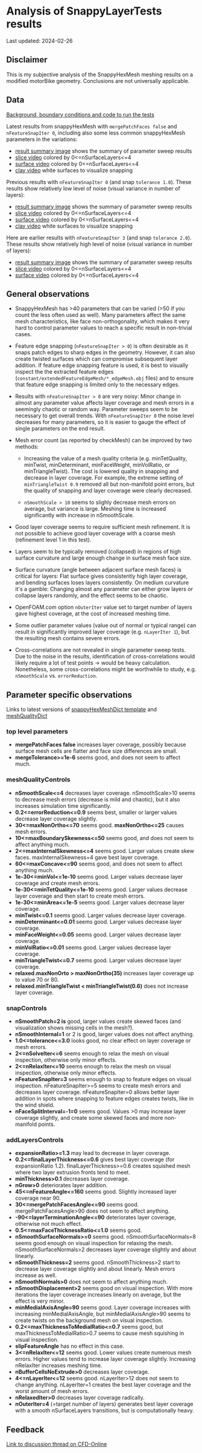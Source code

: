 # Analysis of SnappyLayerTests results

Last updated: 2024-02-26

## Disclaimer

This is my subjective analysis of the SnappyHexMesh meshing results on
a modified motorBike geometry. Conclusions are not universally
applicable.

## Data

[Background, boundary conditions and code to run the tests](./README.md)

Latest results from snappyHexMesh with `mergePatchFaces false` and
`nFeatureSnapIter 0`, including also some less common snappyHexMesh
parameters in the variations:

* [result summary image](http://tkeskita.kapsi.fi/OF/snappyLayerTests_results_run13.png) shows the summary of parameter sweep results
* [slice video](https://vimeo.com/916759473) colored by 0<=nSurfaceLayers<=4
* [surface video](https://vimeo.com/916759534) colored by 0<=nSurfaceLayers<=4
* [clay video](https://vimeo.com/916759617) white surfaces to visualize snapping

Previous results with `nFeatureSnapIter 0` (and
snap `tolerance 1.0`). These results show relatively low level of
noise (visual variance in number of layers):

* [result summary image](http://tkeskita.kapsi.fi/OF/snappyLayerTests_results_run8.png) shows the summary of parameter sweep results
* [slice video](https://vimeo.com/913973776) colored by 0<=nSurfaceLayers<=4
* [surface video](https://vimeo.com/913973744) colored by 0<=nSurfaceLayers<=4
* [clay video](https://vimeo.com/914195069) white surfaces to visualize snapping

Here are earlier results with `nFeatureSnapIter 3` (and snap
`tolerance 2.0`). These results show relatively high level of noise
(visual variance in number of layers):

* [result summary image](http://tkeskita.kapsi.fi/OF/snappyLayerTests_results_run6.png) shows the summary of parameter sweep results
* [slice video](https://vimeo.com/906686016) colored by 0<=nSurfaceLayers<=4
* [surface video](https://vimeo.com/906685981) colored by 0<=nSurfaceLayers<=4

## General observations

* SnappyHexMesh has >40 parameters that can be varied (>50 if you
  count the less often used as well). Many parameters affect the same
  mesh characteristics, like face non-orthogonality, which makes it
  very hard to control parameter values to reach a specific result in
  non-trivial cases.

* Feature edge snapping (`nFeatureSnapIter > 0`) is often desirable as
  it snaps patch edges to sharp edges in the geometry. However, it can
  also create twisted surfaces which can compromise subsequent layer
  addition. If feature edge snapping feature is used, it is best to
  visually inspect the the extracted feature edges
  (`constant/extendedFeatureEdgeMesh/*_edgeMesh.obj` files) and to
  ensure that feature edge snapping is limited only to the necessary
  edges.

* Results with `nFeatureSnapIter > 0` are very noisy: Minor change in
  almost any parameter value affects layer coverage and mesh errors in
  a seemingly chaotic or random way. Parameter sweeps seem to be
  necessary to get overall trends. With `nFeatureSnapIter 0` the noise
  level decreases for many parameters, so it is easier to gauge the
  effect of single parameters on the end result.

* Mesh error count (as reported by checkMesh) can be improved by two methods:

  * Increasing the value of a mesh quality criteria
    (e.g. minTetQuality, minTwist, minDeterminant, minFaceWeight,
    minVolRatio, or minTriangleTwist). The cost is lowered quality in
    snapping and decrease in layer coverage. For example, the extreme
    setting of `minTriangleTwist 0.9` removed all but non-manifold
    point errors, but the quality of snapping and layer coverage were
    clearly decreased.

  * `nSmoothScale > 10` seems to slighly decrease mesh errors on
    average, but variance is large. Meshing time is increased
    significantly with increase in nSmoothScale.

* Good layer coverage seems to require sufficient mesh refinement. It
  is not possible to achieve good layer coverage with a coarse mesh
  (refinement level 1 in this test).

* Layers seem to be typically removed (collapsed) in regions of high
  surface curvature and large enough change in surface mesh face size.

* Surface curvature (angle between adjacent surface mesh faces) is
  critical for layers: Flat surface gives consistently high layer
  coverage, and bending surfaces loses layers consistently. On medium
  curvature it's a gamble: Changing almost any parameter can either
  grow layers or collapse layers randomly, and the effect seems to be
  chaotic.

* OpenFOAM.com option `nOuterIter` value set to target number of
  layers gave highest coverage, at the cost of increased meshing time.

* Some outlier parameter values (value out of normal or typical range)
  can result in significantly improved layer coverage
  (e.g. `nLayerIter 1`), but the resulting mesh contains severe
  errors.

* Cross-correlations are not revealed in single parameter sweep
  tests. Due to the noise in the results, identification of
  cross-correlations would likely require a lot of test points ->
  would be heavy calculation.  Nonetheless, some cross-correlations
  might be worthwhile to study, e.g. `nSmoothScale`
  vs. `errorReduction`.


## Parameter specific observations

Links to latest versions of [snappyHexMeshDict template](./foamCase/system/snappy.template) and [meshQualityDict](./foamCase/system/meshQualityDict)

### top level parameters

* **mergePatchFaces false** increases layer coverage, possibly because surface mesh cells are flatter and face size differences are small.
* **mergeTolerance>=1e-6** seems good, and does not seem to affect much.

### meshQualityControls

* **nSmoothScale<=4** decreases layer coverage. nSmoothScale>10 seems to decrease mesh errors (decrease is mild and chaotic), but it also increases simulation time significantly.
* **0.2<=errorReduction<=0.9** seems best, smaller or larger values decrease layer coverage slightly.
* **30<=maxNonOrtho<=70** seems good. **maxNonOrtho<=25** causes mesh errors.
* **10<=maxBoundarySkewness<=50** seems good, and does not seem to affect anything much.
* **2<=maxInternalSkewness<=4** seems good. Larger values create skew faces. maxInternalSkewness=4 gave best layer coverage.
* **60<=maxConcave<=90** seems good, and does not seem to affect anything much.
* **1e-30<=minVol<=1e-10** seems good. Larger values decrease layer coverage and create mesh errors.
* **1e-30<=minTetQuality<=1e-10** seems good. Larger values decrease layer coverage and then start to create mesh errors.
* **1e-30<=minArea<=1e-5** seems good. Larger values decrease layer coverage.
* **minTwist<=0.1** seems good. Larger values decrease layer coverage.
* **minDeterminant<=0.01** seems good. Larger values decrease layer coverage.
* **minFaceWeight<=0.05** seems good. Larger values decrease layer coverage.
* **minVolRatio<=0.01** seems good. Larger values decrease layer coverage.
* **minTriangleTwist<=0.7** seems good. Larger values decrease layer coverage.
* **relaxed.maxNonOrto > maxNonOrtho(35)** increases layer coverage up to value 70 or 80.
* **relaxed.minTriangleTwist < minTriangleTwist(0.6)** does not increase layer coverage.

### snapControls

* **nSmoothPatch=2 is** good, larger values create skewed faces (and visualization shows missing cells in the mesh?).
* **nSmoothInternal=1** or 2 is good, larger values does not affect anything.
* **1.0<=tolerance<=3.0** looks good, no clear effect on layer coverage or mesh errors.
* **2<=nSolveIter<=6** seems enough to relax the mesh on visual inspection, otherwise only minor effects.
* **2<=nRelaxIter<=10** seems enough to relax the mesh on visual inspection, otherwise only minor effects.
* **nFeatureSnapIter=3** seems enough to snap to feature edges on visual inspection. nFeatureSnapIter>=5 seems to create mesh errors and decreases layer coverage. nFeatureSnapIter=0 allows better layer addition in spots where snapping to feature edges creates twists, like in the wind shield.
* **nFaceSplitInterval=-1=0** seems good. Values >0 may increase layer coverage slightly, and create some skewed faces and more non-manifold points.

### addLayersControls

* **expansionRatio>=1.3** may lead to decrease in layer coverage.
* **0.2<=finalLayerThickness<=0.6** gives best layer coverage (for expansionRatio 1.2). finalLayerThickness>=0.6 creates squished mesh where two layer extrusion fronts tend to meet.
* **minThickness>0.1** decreases layer coverage.
* **nGrow>0** deteriorates layer addition.
* **45<=nFeatureAngle<=160** seems good. Slightly increased layer coverage near 90.
* **30<=mergePatchFacesAngle<=90** seems good. mergePatchFacesAngle>90 does not seem to affect anything.
* **-90<=layerTerminationAngle<=90** deteriorates layer coverage, otherwise not much effect.
* **0.5<=maxFaceThicknessRatio<=1.0** seems good.
* **nSmoothSurfaceNormals>=0** seems good. nSmoothSurfaceNormals=8 seems good enough on visual inspection for relaxing the mesh. nSmoothSurfaceNormals>2 decreases layer coverage slightly and about linearly.
* **nSmoothThickness=2** seems good. nSmoothThickness>2 start to decrease layer coverage slightly and about linearly. Mesh errors increase as well.
* **nSmoothNormals>0** does not seem to affect anything much.
* **nSmoothDisplacement>2** seems good on visual inspection. With more iterations the layer coverage increases linearly on average, but the effect is very minor.
* **minMedialAxisAngle=90** seems good. Layer coverage increases with increasing minMedialAxisAngle, but minMedialAxisAngle>90 seems to create twists on the background mesh on visual inspection.
* **0.2<=maxThicknessToMedialRatio<=0.7** seems good, but maxThicknessToMedialRatio>0.7 seems to cause mesh squishing in visual inspection.
* **slipFeatureAngle** has no effect in this case.
* **3<=nRelaxIter<=12** seems good. Lower values create numerous mesh errors. Higher values tend to increase layer coverage slightly. Increasing nRelaxIter increases meshing time.
* **nBufferCellsNoExtrude>0** decreases layer coverage.
* **4<=nLayerIter<=12** seems good. nLayerIter>12 does not seem to change anything. nLayerIter=1 creates the best layer coverage and the worst amount of mesh errors.
* **nRelaxedIter>0** decreases layer coverage radically.
* **nOuterIter=4** (=target number of layers) generates best layer coverage with a smooth nSurfaceLayers transitions, but is computationally heavy.


## Feedback

[Link to discussion thread on CFD-Online](https://www.cfd-online.com/Forums/openfoam-meshing/254447-snappyhexmesh-parametric-sweep-study.html)
